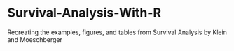 # Survival-Analysis-With-R
Recreating the examples, figures, and tables from Survival Analysis by Klein and Moeschberger
